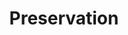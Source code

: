 ---
title : Preservation
description : It is the unfortunate reality of the modern world that most of the planets life is going extinct. Human driven climate change is leading us towards an extinction event greater than any seen before. Leaf.com can't fix that but we can keep an accurate record of every plant so that future generations can look back and marvel at what we squandered. We also have a number of physical books and digtial alternatives to ensure that our records carry on whatever the future may bring". It is also our hope to open physical locations and museums to further this effort.
image : ./image.png
modalImage : ./modalImage.jpg
---